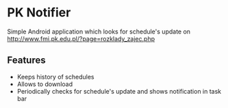 # PK Notifier
Simple Android application which looks for schedule's update on http://www.fmi.pk.edu.pl/?page=rozklady_zajec.php
## Features
* Keeps history of schedules
* Allows to download
* Periodically checks for schedule's update and shows notification in task bar 
